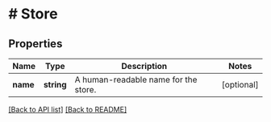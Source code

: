 # # Store

## Properties

Name | Type | Description | Notes
------------ | ------------- | ------------- | -------------
**name** | **string** | A human-readable name for the store. | [optional] 


[[Back to API list]](../../README.md#endpoints) [[Back to README]](../../README.md)
